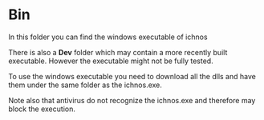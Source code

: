 # Bin
In this folder you can find the windows executable of ichnos

There is also a **Dev** folder which may contain a more recently built executable. However the executable might not be fully tested.

To use the windows executable you need to download all the dlls and have them under the same folder as the ichnos.exe.

Note also that antivirus do not recognize the ichnos.exe and therefore may block the execution.
